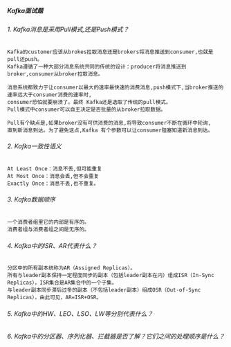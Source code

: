 

##### Kafka面试题

###### 1. Kafka消息是采用Pull模式,还是Push模式？
    Kafka的customer应该从brokes拉取消息还是brokers将消息推送到consumer,也就是pull还push。
    Kafka遵循了一种大部分消息系统共同的传统的设计：producer将消息推送到broker,consumer从broker拉取消息。

    消息系统都致力于让consumer以最大的速率最快速的消费消息,push模式下,当broker推送的速率远大于consumer消费的速率时,
    consumer恐怕就要崩溃了。最终 Kafka还是选取了传统的pull模式。
    Pull模式中consumer可以自主决定是否批量的从broker拉取数据。
    
    Pull有个缺点是,如果broker没有可供消费的消息,将导致consumer不断在循环中轮询,
    直到新消息到达。为了避免这点,Kafka 有个参数可以让consumer阻塞知道新消息到达。

###### 2. Kafka一致性语义
    At Least Once：消息不丢,但可能重复
    At Most Once：消息会丢,但不会重复
    Exactly Once：消息不丢,也不重复。

###### 3. Kafka数据顺序
    一个消费者组里它的内部是有序的。
    消费者组与消费者组之间是无序的。

###### 4. Kafka中的ISR、AR代表什么？
    分区中的所有副本统称为AR（Assigned Replicas）。
    所有与leader副本保持一定程度同步的副本（包括leader副本在内）组成ISR（In-Sync Replicas），ISR集合是AR集合中的一个子集。
    与leader副本同步滞后过多的副本（不包括leader副本）组成OSR（Out-of-Sync Replicas），由此可见，AR=ISR+OSR。

###### 5. Kafka中的HW、LEO、LSO、LW等分别代表什么？


###### 6. Kafka中的分区器、序列化器、拦截器是否了解？它们之间的处理顺序是什么？







